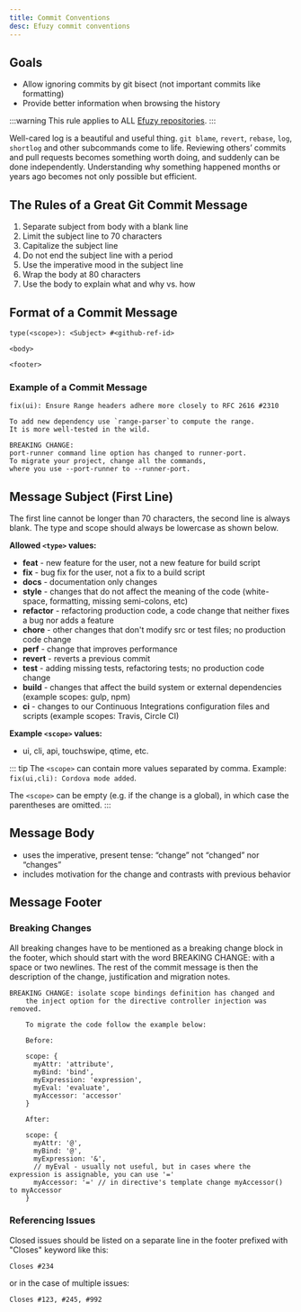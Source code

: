 ```yaml
---
title: Commit Conventions
desc: Efuzy commit conventions
---
```


## Goals
- Allow ignoring commits by git bisect (not important commits like formatting)
- Provide better information when browsing the history

:::warning
This rule applies to ALL [Efuzy repositories](https://github.com/efuzy).
:::

Well-cared log is a beautiful and useful thing. `git blame`, `revert`, `rebase`, `log`, `shortlog` and other subcommands come to life. Reviewing others’ commits and pull requests becomes something worth doing, and suddenly can be done independently. Understanding why something happened months or years ago becomes not only possible but efficient.

## The Rules of a Great Git Commit Message

1. Separate subject from body with a blank line
2. Limit the subject line to 70 characters
3. Capitalize the subject line
4. Do not end the subject line with a period
5. Use the imperative mood in the subject line
6. Wrap the body at 80 characters
7. Use the body to explain what and why vs. how

## Format of a Commit Message

```
type(<scope>): <Subject> #<github-ref-id>

<body>

<footer>
```

### Example of a Commit Message

```
fix(ui): Ensure Range headers adhere more closely to RFC 2616 #2310

To add new dependency use `range-parser`to compute the range.
It is more well-tested in the wild.

BREAKING CHANGE:
port-runner command line option has changed to runner-port.
To migrate your project, change all the commands,
where you use --port-runner to --runner-port.
```

## Message Subject (First Line)

The first line cannot be longer than 70 characters, the second line is always blank. The type and scope should always be lowercase as shown below.

**Allowed `<type>` values:**

- **feat** - new feature for the user, not a new feature for build script
- **fix** - bug fix for the user, not a fix to a build script
- **docs** - documentation only changes
- **style** - changes that do not affect the meaning of the code (white-space, formatting, missing semi-colons, etc)
- **refactor** - refactoring production code, a code change that neither fixes a bug nor adds a feature
- **chore** - other changes that don't modify src or test files; no production code change
- **perf** - change that improves performance
- **revert** - reverts a previous commit
- **test** - adding missing tests, refactoring tests; no production code change
- **build** - changes that affect the build system or external dependencies (example scopes: gulp, npm)
- **ci** - changes to our Continuous Integrations configuration files and scripts (example scopes: Travis, Circle CI)

**Example `<scope>` values:**

- ui, cli, api, touchswipe, qtime, etc.

::: tip
The `<scope>` can contain more values separated by comma. Example: `fix(ui,cli): Cordova mode added`.

The `<scope>` can be empty (e.g. if the change is a global), in which case the parentheses are omitted.
:::

## Message Body

- uses the imperative, present tense: “change” not “changed” nor “changes”
- includes motivation for the change and contrasts with previous behavior

## Message Footer

### Breaking Changes

All breaking changes have to be mentioned as a breaking change block in the footer, which should start with the word BREAKING CHANGE: with a space or two newlines. The rest of the commit message is then the description of the change, justification and migration notes.

```
BREAKING CHANGE: isolate scope bindings definition has changed and
    the inject option for the directive controller injection was removed.

    To migrate the code follow the example below:

    Before:

    scope: {
      myAttr: 'attribute',
      myBind: 'bind',
      myExpression: 'expression',
      myEval: 'evaluate',
      myAccessor: 'accessor'
    }

    After:

    scope: {
      myAttr: '@',
      myBind: '@',
      myExpression: '&',
      // myEval - usually not useful, but in cases where the expression is assignable, you can use '='
      myAccessor: '=' // in directive's template change myAccessor() to myAccessor
    }
```

### Referencing Issues

Closed issues should be listed on a separate line in the footer prefixed with "Closes" keyword like this:

`Closes #234`

or in the case of multiple issues:

`Closes #123, #245, #992`
